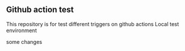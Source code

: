 ## Github action test
This repository is for test different triggers on github actions
Local test environment


some changes
